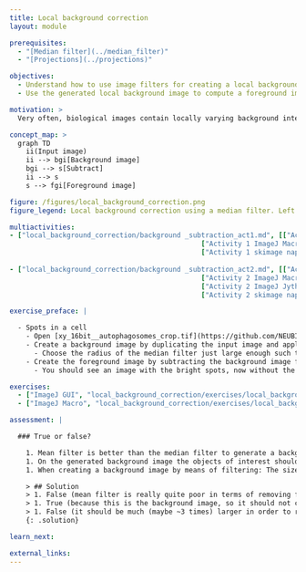 ```yaml
---
title: Local background correction
layout: module

prerequisites:
  - "[Median filter](../median_filter)"
  - "[Projections](../projections)"

objectives:
  - Understand how to use image filters for creating a local background image
  - Use the generated local background image to compute a foreground image

motivation: >
  Very often, biological images contain locally varying background intensities. This hampers both segmentation and intensity quantification. However, often it is possible to generate a background image that can be subtracted in order to yield a foreground image with zero background. It is very important to know about this, because removing spatially varying background is a prevalent task in bioimage analysis.

concept_map: >
  graph TD
    ii(Input image)
    ii --> bgi[Background image]
    bgi --> s[Subtract]
    ii --> s
    s --> fgi[Foreground image]

figure: /figures/local_background_correction.png
figure_legend: Local background correction using a median filter. Left - Raw data. Middle - Median filtered image (background). Right - Difference image (foreground).

multiactivities:
- ["local_background_correction/background _subtraction_act1.md", [["Activity 1 ImageJ GUI", "local_background_correction/local_background_correction_imagejgui.md", "markdown"],
					                           ["Activity 1 ImageJ Macro", "local_background_correction/local_background_correction_imagejmacro.ijm", "java"],
					                           ["Activity 1 skimage napari", "local_background_correction/local_background_correction_activity1_skimage_napari.py", "python"]]]
					
- ["local_background_correction/background _subtraction_act2.md", [["Activity 2 ImageJ GUI", "local_background_correction/local_background_correction_activity2_gui.md", "markdown"],
					                           ["Activity 2 ImageJ Macro", "local_background_correction/local_background_correction_activity2_macro.ijm", "java"],
					                           ["Activity 2 ImageJ Jython", "local_background_correction/local_background_correction_activity2_jython.py", "python"],
					                           ["Activity 2 skimage napari", "local_background_correction/local_background_correction_activity2_skimage_napari.py", "python"]]]

exercise_preface: |

  - Spots in a cell
    - Open [xy_16bit__autophagosomes_crop.tif](https://github.com/NEUBIAS/training-resources/raw/master/image_data/xy_16bit__autophagosomes_crop.tif)
    - Create a background image by duplicating the input image and applying a median filter to it.
      - Choose the radius of the median filter just large enough such that the bright spots dissappear.
    - Create the foreground image by subtracting the background image from the input image.
      - You should see an image with the bright spots, now without the uneven background.

exercises:
  - ["ImageJ GUI", "local_background_correction/exercises/local_background_correction_imagejgui.md"]
  - ["ImageJ Macro", "local_background_correction/exercises/local_background_correction_imagejmacro.ijm"]

assessment: |

  ### True or false?

    1. Mean filter is better than the median filter to generate a background image.
    1. On the generated background image the objects of interest should not be visible.
    1. When creating a background image by means of filtering: The size of the filter's structuring element should be much smaller than the size of the objects.

    > ## Solution
    > 1. False (mean filter is really quite poor in terms of removing foreground information)
    > 1. True (because this is the background image, so it should not contain any foreground information)
    > 1. False (it should be much (maybe ~3 times) larger in order to remove the objects from the image)
    {: .solution}

learn_next:

external_links:
---
```

